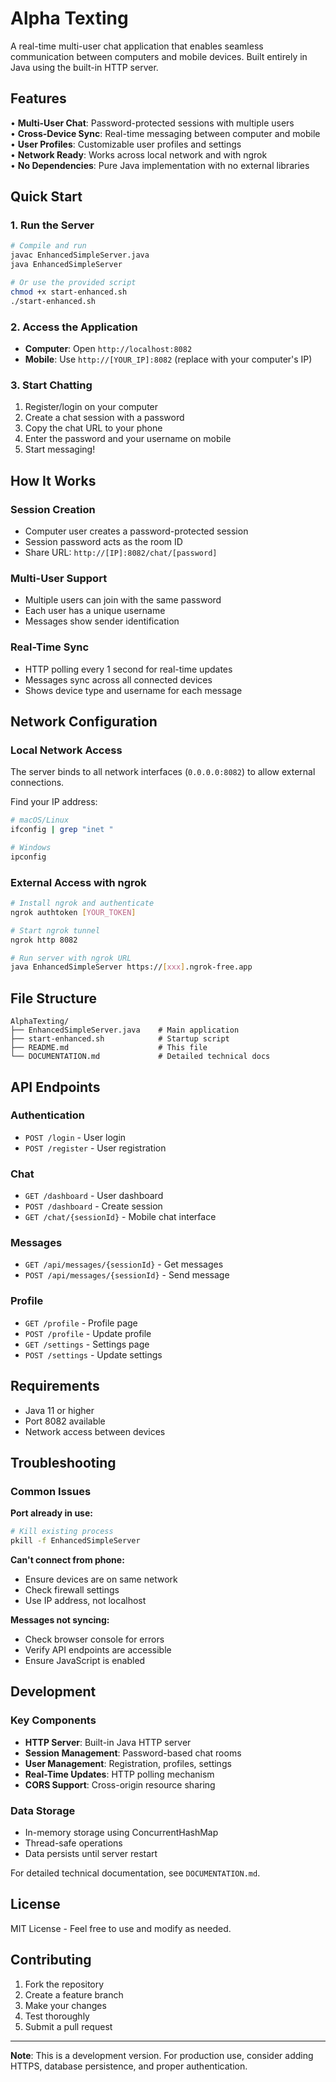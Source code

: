 # Alpha Texting

A real-time multi-user chat application that enables seamless communication between computers and mobile devices. Built entirely in Java using the built-in HTTP server.

## Features

• **Multi-User Chat**: Password-protected sessions with multiple users  
• **Cross-Device Sync**: Real-time messaging between computer and mobile  
• **User Profiles**: Customizable user profiles and settings  
• **Network Ready**: Works across local network and with ngrok  
• **No Dependencies**: Pure Java implementation with no external libraries  

## Quick Start

### 1. Run the Server
```bash
# Compile and run
javac EnhancedSimpleServer.java
java EnhancedSimpleServer

# Or use the provided script
chmod +x start-enhanced.sh
./start-enhanced.sh
```

### 2. Access the Application
- **Computer**: Open `http://localhost:8082`
- **Mobile**: Use `http://[YOUR_IP]:8082` (replace with your computer's IP)

### 3. Start Chatting
1. Register/login on your computer
2. Create a chat session with a password
3. Copy the chat URL to your phone
4. Enter the password and your username on mobile
5. Start messaging!

## How It Works

### Session Creation
- Computer user creates a password-protected session
- Session password acts as the room ID
- Share URL: `http://[IP]:8082/chat/[password]`

### Multi-User Support
- Multiple users can join with the same password
- Each user has a unique username
- Messages show sender identification

### Real-Time Sync
- HTTP polling every 1 second for real-time updates
- Messages sync across all connected devices
- Shows device type and username for each message

## Network Configuration

### Local Network Access
The server binds to all network interfaces (`0.0.0.0:8082`) to allow external connections.

Find your IP address:
```bash
# macOS/Linux
ifconfig | grep "inet "

# Windows
ipconfig
```

### External Access with ngrok
```bash
# Install ngrok and authenticate
ngrok authtoken [YOUR_TOKEN]

# Start ngrok tunnel
ngrok http 8082

# Run server with ngrok URL
java EnhancedSimpleServer https://[xxx].ngrok-free.app
```

## File Structure

```
AlphaTexting/
├── EnhancedSimpleServer.java    # Main application
├── start-enhanced.sh            # Startup script
├── README.md                    # This file
└── DOCUMENTATION.md             # Detailed technical docs
```

## API Endpoints

### Authentication
- `POST /login` - User login
- `POST /register` - User registration

### Chat
- `GET /dashboard` - User dashboard
- `POST /dashboard` - Create session
- `GET /chat/{sessionId}` - Mobile chat interface

### Messages
- `GET /api/messages/{sessionId}` - Get messages
- `POST /api/messages/{sessionId}` - Send message

### Profile
- `GET /profile` - Profile page
- `POST /profile` - Update profile
- `GET /settings` - Settings page
- `POST /settings` - Update settings

## Requirements

- Java 11 or higher
- Port 8082 available
- Network access between devices

## Troubleshooting

### Common Issues

**Port already in use:**
```bash
# Kill existing process
pkill -f EnhancedSimpleServer
```

**Can't connect from phone:**
- Ensure devices are on same network
- Check firewall settings
- Use IP address, not localhost

**Messages not syncing:**
- Check browser console for errors
- Verify API endpoints are accessible
- Ensure JavaScript is enabled

## Development

### Key Components
- **HTTP Server**: Built-in Java HTTP server
- **Session Management**: Password-based chat rooms
- **User Management**: Registration, profiles, settings
- **Real-Time Updates**: HTTP polling mechanism
- **CORS Support**: Cross-origin resource sharing

### Data Storage
- In-memory storage using ConcurrentHashMap
- Thread-safe operations
- Data persists until server restart

For detailed technical documentation, see `DOCUMENTATION.md`.

## License

MIT License - Feel free to use and modify as needed.

## Contributing

1. Fork the repository
2. Create a feature branch
3. Make your changes
4. Test thoroughly
5. Submit a pull request

---

**Note**: This is a development version. For production use, consider adding HTTPS, database persistence, and proper authentication. 
